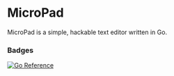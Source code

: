 # MicroPad

MicroPad is a simple, hackable text editor written in Go.

### Badges

[![Go Reference](https://pkg.go.dev/badge/github.com/M-Pad/MicroPad.svg)](https://pkg.go.dev/github.com/M-Pad/MicroPad)
